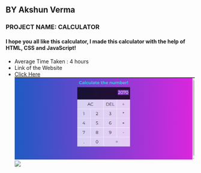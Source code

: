 ## BY Akshun Verma
### PROJECT NAME: CALCULATOR 

#### I hope you all like this calculator, I made this calculator with the help of HTML, CSS and JavaScript!

- Average Time Taken : 4 hours 
- Link of the Website
- [Click Here](https://alpha-calculator.netlify.app/)
![](./Screenshot%20(36).png)
![](https://img.shields.io/badge/HTML--CSS--JS-Calculator-reds)